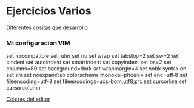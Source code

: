 # Ejercicios Varios

Diferentes cositas que desarrollo

### Mi configuración VIM

set nocompatible
set ruler
set nu
set wrap
set tabstop=2
set sw=2
set cindent
set autoindent
set smartindent
set copyindent
set bs=2
set columns=80
set background=dark
set wrapmargin=4
set nobk
syntax on
set sm
set noexpandtab
colorscheme monokai-phoenix
set enc=utf-8
set fileencoding=utf-8
set fileencodings=ucs-bom,utf8,prc
set cursorline
set cursorcolumn

[Colores del editor](http://vimcolors.com/)
